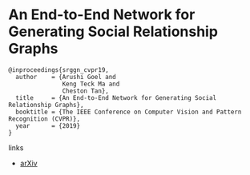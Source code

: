 # An End-to-End Network for Generating Social Relationship Graphs

```
@inproceedings{srggn_cvpr19,
  author    = {Arushi Goel and
               Keng Teck Ma and
               Cheston Tan},
  title     = {An End-to-End Network for Generating Social Relationship Graphs},
  booktitle = {The IEEE Conference on Computer Vision and Pattern Recognition (CVPR)},
  year      = {2019}
}
```

links
- [arXiv](https://arxiv.org/abs/1903.09784)
